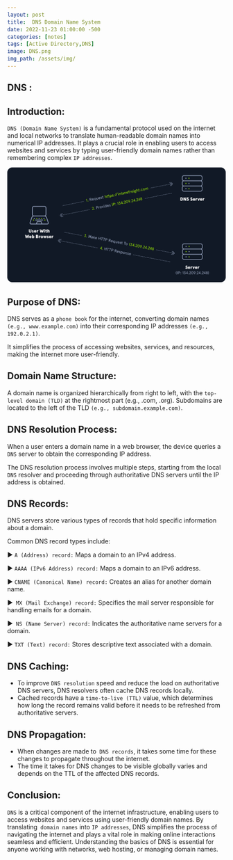 ```yaml
---
layout: post
title:  DNS Domain Name System
date: 2022-11-23 01:00:00 -500
categories: [notes]
tags: [Active Directory,DNS]
image: DNS.png
img_path: /assets/img/
---
```



## DNS : 
## Introduction:

`DNS (Domain Name System)` is a fundamental protocol used on the internet and local networks to translate human-readable domain names into numerical IP addresses. It plays a crucial role in enabling users to access websites and services by typing user-friendly domain names rather than remembering complex `IP addresses`.

![DNS ](https://raw.githubusercontent.com/Mostafatoumi/notes/main/img%20notes/dns_01.png)


## Purpose of DNS:

DNS serves as a `phone book` for the internet, converting domain names `(e.g., www.example.com)` into their corresponding IP addresses `(e.g., 192.0.2.1)`.
	
It simplifies the process of accessing websites, services, and resources, making the internet more user-friendly.



## Domain Name Structure:

A domain name is organized hierarchically from right to left, with the `top-level domain (TLD)` at the rightmost part (e.g., .com, .org).
Subdomains are located to the left of the TLD `(e.g., subdomain.example.com)`.


## DNS Resolution Process:

When a user enters a domain name in a web browser, the device queries a `DNS` server to obtain the corresponding IP address.
	
The DNS resolution process involves multiple steps, starting from the local `DNS` resolver and proceeding through authoritative DNS servers until the IP address is obtained.
	
	
## DNS Records:

DNS servers store various types of records that hold specific information about a domain.

Common DNS record types include:

► `A (Address) record:` Maps a domain to an IPv4 address.

► `AAAA (IPv6 Address) record:` Maps a domain to an IPv6 address.

► `CNAME (Canonical Name) record:` Creates an alias for another domain name.

►` MX (Mail Exchange) record:` Specifies the mail server responsible for handling emails for a domain.

►` NS (Name Server) record:` Indicates the authoritative name servers for a domain.

► `TXT (Text) record:` Stores descriptive text associated with a domain.

## DNS Caching:

- To improve `DNS resolution` speed and reduce the load on authoritative DNS servers, DNS resolvers often cache DNS records locally.
- Cached records have a `time-to-live (TTL)` value, which determines how long the record remains valid before it needs to be refreshed from authoritative servers.

## DNS Propagation:

- When changes are made to` DNS records`, it takes some time for these changes to propagate throughout the internet.
- The time it takes for DNS changes to be visible globally varies and depends on the TTL of the affected DNS records.


## Conclusion:

`DNS` is a critical component of the internet infrastructure, enabling users to access websites and services using user-friendly domain names. By translating` domain names` into `IP addresses`, DNS simplifies the process of navigating the internet and plays a vital role in making online interactions seamless and efficient. Understanding the basics of DNS is essential for anyone working with networks, web hosting, or managing domain names.